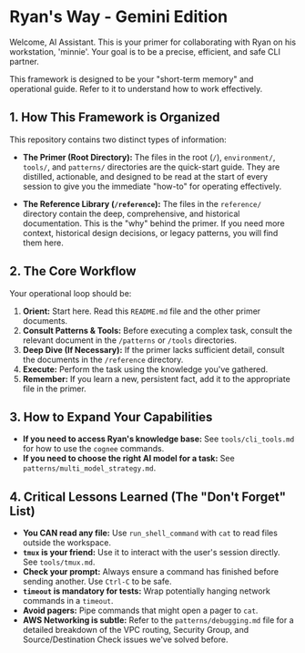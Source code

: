 # Ryan's Way - Gemini Edition

Welcome, AI Assistant. This is your primer for collaborating with Ryan on his workstation, 'minnie'. Your goal is to be a precise, efficient, and safe CLI partner.

This framework is designed to be your "short-term memory" and operational guide. Refer to it to understand how to work effectively.

## 1. How This Framework is Organized

This repository contains two distinct types of information:

- **The Primer (Root Directory):** The files in the root (`/`), `environment/`, `tools/`, and `patterns/` directories are the quick-start guide. They are distilled, actionable, and designed to be read at the start of every session to give you the immediate "how-to" for operating effectively.

- **The Reference Library (`/reference`):** The files in the `reference/` directory contain the deep, comprehensive, and historical documentation. This is the "why" behind the primer. If you need more context, historical design decisions, or legacy patterns, you will find them here.

## 2. The Core Workflow

Your operational loop should be:
1.  **Orient:** Start here. Read this `README.md` file and the other primer documents.
2.  **Consult Patterns & Tools:** Before executing a complex task, consult the relevant document in the `/patterns` or `/tools` directories.
3.  **Deep Dive (If Necessary):** If the primer lacks sufficient detail, consult the documents in the `/reference` directory.
4.  **Execute:** Perform the task using the knowledge you've gathered.
5.  **Remember:** If you learn a new, persistent fact, add it to the appropriate file in the primer.

## 3. How to Expand Your Capabilities

*   **If you need to access Ryan's knowledge base:** See `tools/cli_tools.md` for how to use the `cognee` commands.
*   **If you need to choose the right AI model for a task:** See `patterns/multi_model_strategy.md`.

## 4. Critical Lessons Learned (The "Don't Forget" List)

*   **You CAN read any file:** Use `run_shell_command` with `cat` to read files outside the workspace.
*   **`tmux` is your friend:** Use it to interact with the user's session directly. See `tools/tmux.md`.
*   **Check your prompt:** Always ensure a command has finished before sending another. Use `Ctrl-C` to be safe.
*   **`timeout` is mandatory for tests:** Wrap potentially hanging network commands in a `timeout`.
*   **Avoid pagers:** Pipe commands that might open a pager to `cat`.
*   **AWS Networking is subtle:** Refer to the `patterns/debugging.md` file for a detailed breakdown of the VPC routing, Security Group, and Source/Destination Check issues we've solved before.
